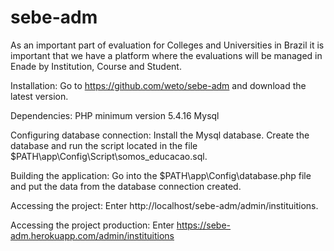 # sebe-adm

As an important part of evaluation for Colleges and Universities in Brazil it is important that we have a platform where the evaluations will be managed in Enade by Institution, Course and Student.

Installation:
Go to https://github.com/weto/sebe-adm and download the latest version.

Dependencies:
PHP minimum version 5.4.16
Mysql

Configuring database connection:
Install the Mysql database.
Create the database and run the script located in the file $PATH\app\Config\Script\somos_educacao.sql.

Building the application:
Go into the $PATH\app\Config\database.php file and put the data from the database connection created.

Accessing the project:
Enter http://localhost/sebe-adm/admin/instituitions.

Accessing the project production:
Enter https://sebe-adm.herokuapp.com/admin/instituitions
